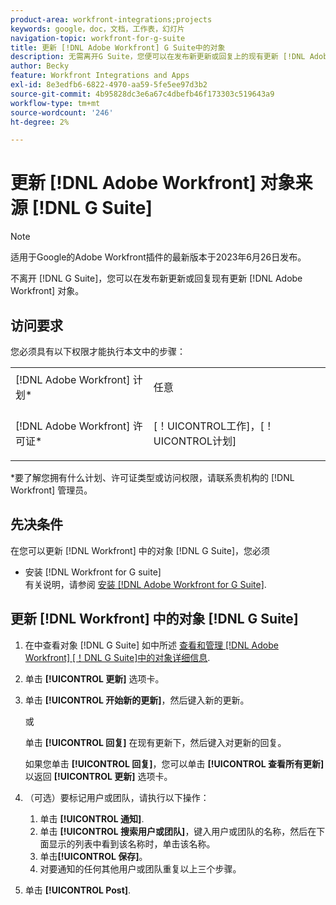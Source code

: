 ```yaml
---
product-area: workfront-integrations;projects
keywords: google，doc，文档，工作表，幻灯片
navigation-topic: workfront-for-g-suite
title: 更新 [!DNL Adobe Workfront] G Suite中的对象
description: 无需离开G Suite，您便可以在发布新更新或回复上的现有更新 [!DNL Adobe Workfront] 对象。
author: Becky
feature: Workfront Integrations and Apps
exl-id: 8e3edfb6-6822-4970-aa59-5fe5ee97d3b2
source-git-commit: 4b95828dc3e6a67c4dbefb46f173303c519643a9
workflow-type: tm+mt
source-wordcount: '246'
ht-degree: 2%

---
```


# 更新 [!DNL Adobe Workfront] 对象来源 [!DNL G Suite]

>[!NOTE]
>
>适用于Google的Adobe Workfront插件的最新版本于2023年6月26日发布。

不离开 [!DNL G Suite]，您可以在发布新更新或回复现有更新 [!DNL Adobe Workfront] 对象。

## 访问要求

您必须具有以下权限才能执行本文中的步骤：

<table style="table-layout:auto"> 
 <col> 
 <col> 
 <tbody> 
  <tr> 
   <td role="rowheader">[!DNL Adobe Workfront] 计划*</td> 
   <td> <p>任意</p> </td> 
  </tr> 
  <tr> 
   <td role="rowheader">[!DNL Adobe Workfront] 许可证*</td> 
   <td> <p>[！UICONTROL工作]，[！UICONTROL计划]</p> </td> 
  </tr>  </tbody> 
</table>

&#42;要了解您拥有什么计划、许可证类型或访问权限，请联系贵机构的 [!DNL Workfront] 管理员。

## 先决条件

在您可以更新 [!DNL Workfront] 中的对象 [!DNL G Suite]，您必须

* 安装 [!DNL Workfront for G suite]\
   有关说明，请参阅 [安装 [!DNL Adobe Workfront for G Suite]](../../workfront-integrations-and-apps/workfront-for-g-suite/install-workfront-for-gsuite.md).

## 更新 [!DNL Workfront] 中的对象 [!DNL G Suite]

1. 在中查看对象 [!DNL G Suite] 如中所述 [查看和管理 [!DNL Adobe Workfront] [！DNL G Suite]中的对象详细信息](../../workfront-integrations-and-apps/workfront-for-g-suite/view-manage-work-item-details-in-gsuite.md).

1. 单击 **[!UICONTROL 更新]** 选项卡。
1. 单击 **[!UICONTROL 开始新的更新]**，然后键入新的更新。

   或

   单击 **[!UICONTROL 回复]** 在现有更新下，然后键入对更新的回复。

   如果您单击 **[!UICONTROL 回复]**，您可以单击 **[!UICONTROL 查看所有更新]** 以返回 **[!UICONTROL 更新]** 选项卡。

1. （可选）要标记用户或团队，请执行以下操作：

   1. 单击 **[!UICONTROL 通知]**.
   1. 单击 **[!UICONTROL 搜索用户或团队]**，键入用户或团队的名称，然后在下面显示的列表中看到该名称时，单击该名称。
   1. 单击&#x200B;**[!UICONTROL 保存]**。
   1. 对要通知的任何其他用户或团队重复以上三个步骤。

1. 单击 **[!UICONTROL Post]**.
